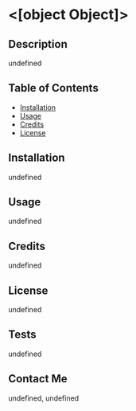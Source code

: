 # <[object Object]>

## Description
undefined

## Table of Contents 

- [Installation](#installation)
- [Usage](#usage)
- [Credits](#credits)
- [License](#license)

## Installation
undefined

## Usage
undefined

## Credits
undefined

## License
undefined


## Tests
undefined

## Contact Me
undefined,
undefined
